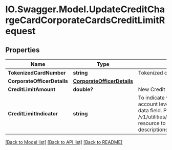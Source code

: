 # IO.Swagger.Model.UpdateCreditChargeCardCorporateCardsCreditLimitRequest
## Properties

Name | Type | Description | Notes
------------ | ------------- | ------------- | -------------
**TokenizedCardNumber** | **string** | Tokenized card number | 
**CorporateOfficerDetails** | [**CorporateOfficerDetails**](CorporateOfficerDetails.md) |  | [optional] 
**CreditLimitAmount** | **double?** | New Credit Limit Amount | 
**CreditLimitIndicator** | **string** | To indicate whether the limit udpate is for account level or card level. This is a reference data field. Please use /v1/utilities/referenceData/{creditLimitIndicator} resource to get possible values of this field with descriptions | 

[[Back to Model list]](../README.md#documentation-for-models) [[Back to API list]](../README.md#documentation-for-api-endpoints) [[Back to README]](../README.md)

